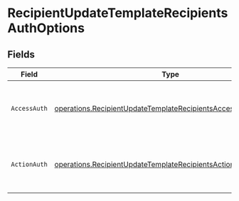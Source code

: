 # RecipientUpdateTemplateRecipientsAuthOptions


## Fields

| Field                                                                                                                                            | Type                                                                                                                                             | Required                                                                                                                                         | Description                                                                                                                                      |
| ------------------------------------------------------------------------------------------------------------------------------------------------ | ------------------------------------------------------------------------------------------------------------------------------------------------ | ------------------------------------------------------------------------------------------------------------------------------------------------ | ------------------------------------------------------------------------------------------------------------------------------------------------ |
| `AccessAuth`                                                                                                                                     | [operations.RecipientUpdateTemplateRecipientsAccessAuthResponse](../../models/operations/recipientupdatetemplaterecipientsaccessauthresponse.md) | :heavy_check_mark:                                                                                                                               | The type of authentication required for the recipient to access the document.                                                                    |
| `ActionAuth`                                                                                                                                     | [operations.RecipientUpdateTemplateRecipientsActionAuthResponse](../../models/operations/recipientupdatetemplaterecipientsactionauthresponse.md) | :heavy_check_mark:                                                                                                                               | The type of authentication required for the recipient to sign the document.                                                                      |